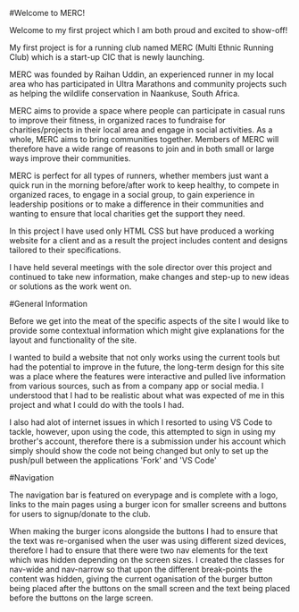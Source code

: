 #Welcome to MERC!

Welcome to my first project which I am both proud and excited to show-off!

My first project is for a running club named MERC (Multi Ethnic Running Club) which is a start-up CIC that is newly launching.

MERC was founded by Raihan Uddin, an experienced runner in my local area who has participated in Ultra Marathons and community projects such as helping the wildlife conservation in Naankuse, South Africa.

MERC aims to provide a space where people can participate in casual runs to improve their fitness, in organized races to fundraise for charities/projects in their local area and engage in social activities. As a whole, MERC aims to bring communities together. Members of MERC will therefore have a wide range of reasons to join and in both small or large ways improve their communities.

MERC is perfect for all types of runners, whether members just want a quick run in the morning before/after work to keep healthy, to compete in organized races, to engage in a social group, to gain experience in leadership positions or to make a difference in their communities and wanting to ensure that local charities get the support they need.

In this project I have used only HTML CSS but have produced a working website for a client and as a result the project includes content and designs tailored to their specifications.

I have held several meetings with the sole director over this project and continued to take new information, make changes and step-up to new ideas or solutions as the work went on.

#General Information

Before we get into the meat of the specific aspects of the site I would like to provide some contextual information which might give explanations for the layout and functionality of the site.

I wanted to build a website that not only works using the current tools but had the potential to improve in the future, the long-term design for this site was a place where the features were interactive and pulled live information from various sources, such as from a company app or social media. I understood that I had to be realistic about what was expected of me in this project and what I could do with the tools I had.

I also had alot of internet issues in which I resorted to using VS Code to tackle, however, upon using the code, this attempted to sign in using my brother's account, therefore there is a submission under his account which simply should show the code not being changed but only to set up the push/pull between the applications 'Fork' and 'VS Code'

#Navigation

The navigation bar is featured on everypage and is complete with a logo, links to the main pages using a burger icon for smaller screens and buttons for users to signup/donate to the club.

When making the burger icons alongside the buttons I had to ensure that the text was re-organised when the user was using different sized devices, therefore I had to ensure that there were two nav elements for the text which was hidden depending on the screen sizes. I created the classes for nav-wide and nav-narrow so that upon the different break-points the content was hidden, giving the current oganisation of the burger button being placed after the buttons on the small screen and the text being placed before the buttons on the large screen.



